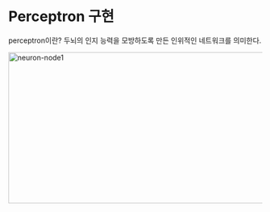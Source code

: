 # Perceptron 구현
perceptron이란? 두뇌의 인지 능력을 모방하도록 만든 인위적인 네트워크를 의미한다.


<img width="1023" alt="neuron-node1" src="https://user-images.githubusercontent.com/98728682/152082670-7570fc1b-2ebe-4cc9-bfbd-6922abd53609.png" width="500" height="300">

